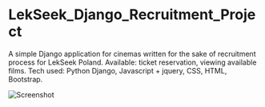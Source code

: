 # LekSeek_Django_Recruitment_Project
A simple Django application for cinemas written for the sake of recruitment process for LekSeek Poland.
Available: ticket reservation, viewing available films.
Tech used: Python Django, Javascript + jquery, CSS, HTML, Bootstrap.

![Screenshot](screenshot.png)
